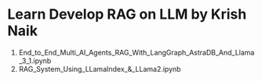 # Learn Develop RAG on LLM by Krish Naik
1. End_to_End_Multi_AI_Agents_RAG_With_LangGraph_AstraDB_And_Llama_3_1.ipynb
2. RAG_System_Using_LLamaIndex_&_LLama2.ipynb
